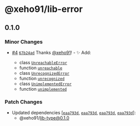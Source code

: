 # @xeho91/lib-error

## 0.1.0

### Minor Changes

- [#4](https://github.com/xeho91/xeho91/pull/4) [`67b24ad`](https://github.com/xeho91/xeho91/commit/67b24ada5e874ce99b40aca4bbdf6d433a6d527b) Thanks [@xeho91](https://github.com/xeho91)! - ✨ Add:

  - class [`UnreachableError`](https://xeho91.github.io/xeho91/classes/_xeho91_lib_error.unreachable.UnreachableError.html)
  - function [`unreachable`](https://xeho91.github.io/xeho91/functions/_xeho91_lib_error.unreachable.unreachable.html)
  - class [`UnrecognizedError`](https://xeho91.github.io/xeho91/classes/_xeho91_lib_error.unrecognized.UnrecognizedError.html)
  - function [`unrecognized`](https://xeho91.github.io/xeho91/functions/_xeho91_lib_error.unrecognized.unrecognized.html)
  - class [`UnimplementedError`](https://xeho91.github.io/xeho91/classes/_xeho91_lib_error.unimplemented.UnimplementedError.html)
  - function [`unimplemented`](https://xeho91.github.io/xeho91/functions/_xeho91_lib_error.unimplemented.unimplemented.html)

### Patch Changes

- Updated dependencies [[`eaa793d`](https://github.com/xeho91/xeho91/commit/eaa793d140dd00996a960eb8db2787a146705ff2), [`eaa793d`](https://github.com/xeho91/xeho91/commit/eaa793d140dd00996a960eb8db2787a146705ff2), [`eaa793d`](https://github.com/xeho91/xeho91/commit/eaa793d140dd00996a960eb8db2787a146705ff2), [`eaa793d`](https://github.com/xeho91/xeho91/commit/eaa793d140dd00996a960eb8db2787a146705ff2)]:
  - @xeho91/lib-type@0.1.0

